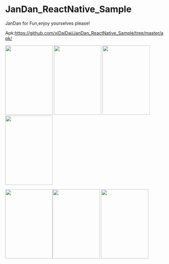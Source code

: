 # JanDan_ReactNative_Sample
 JanDan for Fun,enjoy yourselves please!
 
Apk:<https://github.com/xiDaiDai/JanDan_ReactNative_Sample/tree/master/apk/>
<p><img src="https://github.com/xiDaiDai/JanDan_ReactNative_Sample/blob/master/sreenshot/827698634.jpg" height="220" width="150" />
<img src="https://github.com/xiDaiDai/JanDan_ReactNative_Sample/blob/master/sreenshot/96191159.jpg" height="220" width="150" />
<img src="https://github.com/xiDaiDai/JanDan_ReactNative_Sample/blob/master/sreenshot/504069161.jpg" height="220" width="150" />
<img src="https://github.com/xiDaiDai/JanDan_ReactNative_Sample/blob/master/sreenshot/1523917107.jpg" height="220" width="150" /></p>  <img src="https://github.com/xiDaiDai/JanDan_ReactNative_Sample/blob/master/sreenshot/1367616860.jpg" height="220" width="150" /><img src="https://github.com/xiDaiDai/JanDan_ReactNative_Sample/blob/master/sreenshot/1921830431.jpg" height="220" width="150" />
<img src="https://github.com/xiDaiDai/JanDan_ReactNative_Sample/blob/master/sreenshot/198207985.jpg" height="220" width="150" />
 
